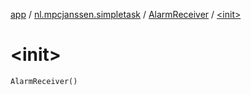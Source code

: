 [app](../../index.md) / [nl.mpcjanssen.simpletask](../index.md) / [AlarmReceiver](index.md) / [&lt;init&gt;](.)

# &lt;init&gt;

`AlarmReceiver()`